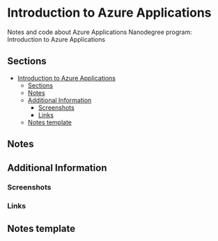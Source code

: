 # Introduction to Azure Applications

Notes and code about Azure Applications Nanodegree program: Introduction to Azure Applications

## Sections

- [Introduction to Azure Applications](#introduction-to-azure-applications)
  - [Sections](#sections)
  - [Notes](#notes)
  - [Additional Information](#additional-information)
    - [Screenshots](#screenshots)
    - [Links](#links)
  - [Notes template](#notes-template)

## Notes

## Additional Information

### Screenshots

### Links

## Notes template

```language

```
